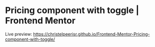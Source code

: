 # Pricing component with toggle | Frontend Mentor
Live preview: https://christelpeerisr.github.io/Frontend-Mentor-Pricing-component-with-toggle/
